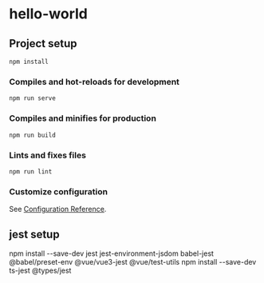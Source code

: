 # hello-world

## Project setup
```
npm install
```

### Compiles and hot-reloads for development
```
npm run serve
```

### Compiles and minifies for production
```
npm run build
```

### Lints and fixes files
```
npm run lint
```

### Customize configuration
See [Configuration Reference](https://cli.vuejs.org/config/).

## jest setup
npm install --save-dev jest jest-environment-jsdom babel-jest @babel/preset-env @vue/vue3-jest @vue/test-utils
npm install --save-dev ts-jest @types/jest 